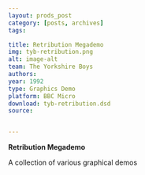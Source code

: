 ```yaml
---
layout: prods_post
category: [posts, archives]
tags: 

title: Retribution Megademo
img: tyb-retribution.png
alt: image-alt
team: The Yorkshire Boys
authors: 
year: 1992
type: Graphics Demo
platform: BBC Micro
download: tyb-retribution.dsd
source: 


---
```


**Retribution Megademo**

A collection of various graphical demos
